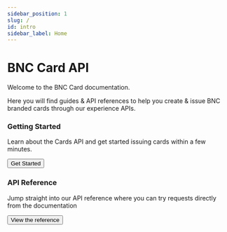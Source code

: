 ```yaml
---
sidebar_position: 1
slug: /
id: intro
sidebar_label: Home
---
```


# BNC Card API
<p class="hero-p">Welcome to the BNC Card documentation.</p>

Here you will find guides & API references to help you create & issue BNC branded cards through our experience APIs.

<div class="container">
  <div class="card-demo row">
    <div class="card col">
      <div class="card__header">
        <h3>Getting Started</h3>
      </div>
      <div class="card__body">
        <p>
          Learn about the Cards API and get started issuing cards within a few minutes.
        </p>
      </div>
      <div class="card__footer">
        <button class="button button--secondary button--block">Get Started</button>
      </div>
    </div>
    <div class="card col">
      <div class="card__header">
        <h3>API Reference</h3>
      </div>
      <div class="card__body">
        <p>
          Jump straight into our API reference where you can try requests directly from the documentation
        </p>
      </div>
      <div class="card__footer">
        <button class="button button--secondary button--block">View the reference</button>
      </div>
    </div>
  </div>
</div>